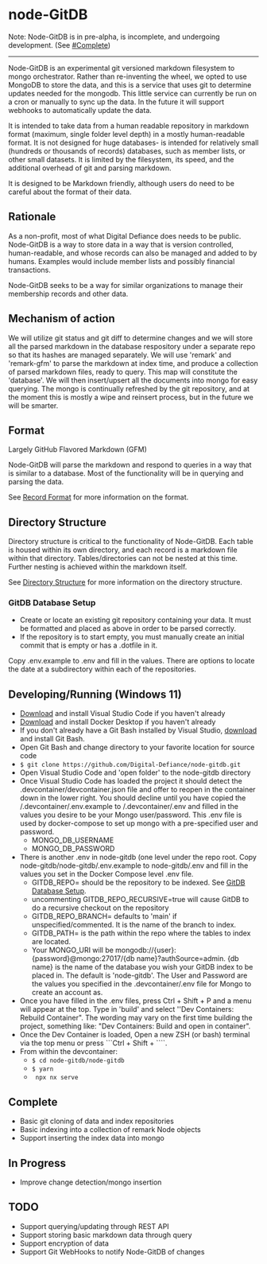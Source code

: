 # node-GitDB

Note: Node-GitDB is in pre-alpha, is incomplete, and undergoing development. (See [#Complete](#Complete))

-----

Node-GitDB is an experimental git versioned markdown filesystem to mongo orchestrator. Rather than re-inventing the wheel, we opted to use MongoDB to store the data, and this is a service that uses git to determine updates needed for the mongodb. This little service can currently be run on a cron or manually to sync up the data. In the future it will support webhooks to automatically update the data.

It is intended to take data from a human readable repository in markdown format (maximum, single folder level depth) in a mostly human-readable format. It is not designed for huge databases- is intended for relatively small (hundreds or thousands of records) databases, such as member lists, or other small datasets. It is limited by the filesystem, its speed, and the additional overhead of git and parsing markdown.

It is designed to be Markdown friendly, although users do need to be careful about the format of their data.

## Rationale

As a non-profit, most of what Digital Defiance does needs to be public. Node-GitDB is a way to store data in a way that is version controlled, human-readable,
and whose records can also be managed and added to by humans. Examples would include member lists and possibly financial transactions.

Node-GitDB seeks to be a way for similar organizations to manage their membership records and other data.

## Mechanism of action

We will utilize git status and git diff to determine changes and we will store all the parsed markdown in the database respository under a separate repo so that its hashes are managed separately. We will use 'remark' and 'remark-gfm' to parse the markdown at index time, and produce a collection of parsed markdown files, ready to query. This map will constitute the 'database'. We will then insert/upsert all the documents into mongo for easy querying. The mongo is continually refreshed by the git repository, and at the moment this is mostly a wipe and reinsert process, but in the future we will be smarter.

## Format

Largely GitHub Flavored Markdown (GFM)

Node-GitDB will parse the markdown and respond to queries in a way that is similar to a database. Most of the functionality will be in querying and parsing the data.

See [Record Format](docs/Record%20Format.md) for more information on the format.

## Directory Structure

Directory structure is critical to the functionality of Node-GitDB. 
Each table is housed within its own directory, and each record is a markdown file within that directory.
Tables/directories can not be nested at this time.
Further nesting is achieved within the markdown itself.

See [Directory Structure](docs/Directory%20Structure.md) for more information on the directory structure.

### GitDB Database Setup

- Create or locate an existing git repository containing your data. It must be formatted and placed as above in order to be parsed correctly.
- If the repository is to start empty, you must manually create an initial commit that is empty or has a .dotfile in it. 

Copy .env.example to .env and fill in the values.
There are options to locate the date at a subdirectory within each of the repositories.

## Developing/Running (Windows 11)

* [Download](https://code.visualstudio.com/download) and install Visual Studio Code if you haven't already
* [Download](https://www.docker.com/products/docker-desktop/) and install Docker Desktop if you haven't already
* If you don't already have a Git Bash installed by Visual Studio, [download](https://git-scm.com/downloads) and install Git Bash.
* Open Git Bash and change directory to your favorite location for source code
* ```$ git clone https://github.com/Digital-Defiance/node-gitdb.git```
* Open Visual Studio Code and 'open folder' to the node-gitdb directory
* Once Visual Studio Code has loaded the project it should detect the .devcontainer/devcontainer.json file and offer to reopen in the container down in the lower right. You should decline until you have copied the /.devcontainer/.env.example to /.devcontainer/.env and filled in the values you desire to be your Mongo user/password. This .env file is used by docker-compose to set up mongo with a pre-specified user and password.
  * MONGO_DB_USERNAME
  * MONGO_DB_PASSWORD
* There is another .env in node-gitdb (one level under the repo root. Copy node-gitdb/node-gitdb/.env.example to node-gitdb/.env and fill in the values you set in the Docker Compose level .env file.
  * GITDB_REPO= should be the repository to be indexed. See [GitDB Database Setup](#gitdb-database-setup).
  * uncommenting GITDB_REPO_RECURSIVE=true will cause GitDB to do a recursive checkout on the repository
  * GITDB_REPO_BRANCH= defaults to 'main' if unspecified/commented. It is the name of the branch to index.
  * GITDB_PATH= is the path within the repo where the tables to index are located.
  * Your MONGO_URI will be mongodb://{user}:{password}@mongo:27017/{db name}?authSource=admin. {db name} is the name of the database you wish your GitDB index to be placed in. The default is 'node-gitdb'. The User and Password are the values you specified in the .devcontainer/.env file for Mongo to create an account as.
* Once you have filled in the .env files, press Ctrl + Shift + P and a menu will appear at the top. Type in 'build' and select ''Dev Containers: Rebuild Container". The wording may vary on the first time building the project, something like: "Dev Containers: Build and open in container".
* Once the Dev Container is loaded, Open a new ZSH (or bash) terminal via the top menu or press ```Ctrl + Shift + \````.
* From within the devcontainer:
  * ```$ cd node-gitdb/node-gitdb```
  * ```$ yarn```
  * ``` npx nx serve```

## Complete
* Basic git cloning of data and index repositories
* Basic indexing into a collection of remark Node objects
* Support inserting the index data into mongo

## In Progress
* Improve change detection/mongo insertion

## TODO
* Support querying/updating through REST API
* Support storing basic markdown data through query
* Support encryption of data
* Support Git WebHooks to notify Node-GitDB of changes
